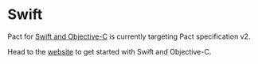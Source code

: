 # Swift

Pact for [Swift and Objective-C](https://github.com/DiUS/pact-consumer-swift) is currently targeting Pact specification v2.

Head to the [website](https://github.com/DiUS/pact-consumer-swift) to get started with Swift and Objective-C.

